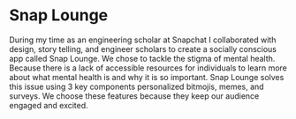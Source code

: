 # Snap Lounge

During my time as an engineering scholar at Snapchat I collaborated with design, story telling, and engineer scholars to create a socially conscious app called Snap Lounge. We chose to tackle the stigma of mental health. Because there is a lack of accessible resources for individuals to learn more about what mental health is and why it is so important. Snap Lounge solves this issue using 3 key components personalized bitmojis, memes, and surveys. We choose these features because they keep our audience engaged and excited. 
